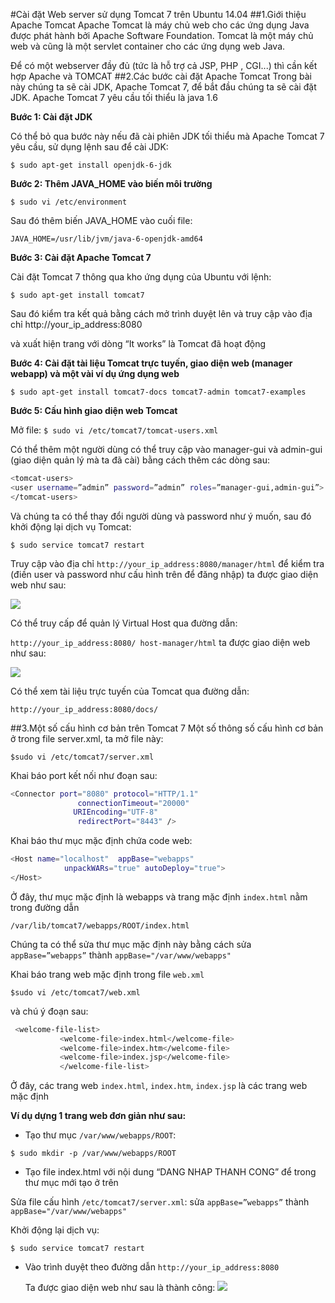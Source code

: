 #Cài đặt Web server sử dụng Tomcat 7 trên Ubuntu 14.04
##1.Giới thiệu Apache Tomcat
Apache Tomcat là máy chủ web cho các ứng dụng Java được phát hành bởi Apache Software Foundation. Tomcat là một máy chủ web và cũng là một servlet container cho các ứng dụng web Java.

Để có một webserver đầy đủ (tức là hỗ trợ cả JSP, PHP , CGI...) thì  cần kết hợp Apache và TOMCAT
##2.Các bước cài đặt Apache Tomcat
Trong bài này chúng ta sẽ cài JDK, Apache Tomcat 7, để bắt đầu chúng ta sẽ cài đặt JDK. Apache Tomcat 7 yêu cầu tối thiểu là java 1.6

**Bước 1: Cài đặt JDK**

Có thể bỏ qua bước này nếu đã cài phiên JDK tối thiểu mà Apache Tomcat 7 yêu cầu, sử dụng lệnh sau để cài JDK:

`$ sudo apt-get install openjdk-6-jdk`

**Bước 2: Thêm JAVA_HOME vào biến môi trường**

`$ sudo vi /etc/environment`

Sau đó thêm biến JAVA_HOME vào cuối file:

`JAVA_HOME=/usr/lib/jvm/java-6-openjdk-amd64`

**Bước 3: Cài đặt Apache Tomcat 7**

Cài đặt Tomcat 7 thông qua kho ứng dụng của Ubuntu với lệnh:

`$ sudo apt-get install tomcat7`

Sau đó kiểm tra kết quả bằng cách mở trình duyệt lên và truy cập vào địa chỉ
http://your_ip_address:8080

và xuất hiện trang với dòng “It works” là Tomcat đã hoạt động

**Bước 4: Cài đặt tài liệu Tomcat trực  tuyến, giao diện web (manager webapp) và một vài ví dụ ứng dụng web**

`$ sudo apt-get install tomcat7-docs tomcat7-admin tomcat7-examples`

**Bước 5: Cấu hình giao diện web Tomcat**

Mở file:
`$ sudo vi /etc/tomcat7/tomcat-users.xml`

Có thể thêm một người dùng có thể truy cập vào manager-gui và admin-gui (giao diện quản lý mà ta đã cài) bằng cách thêm các dòng sau:

```sh
<tomcat-users>
<user username=”admin” password=”admin” roles=”manager-gui,admin-gui”>
</tomcat-users>
```

Và chúng ta có thể thay đổi người dùng và password như ý muốn, sau đó khởi động lại dịch vụ Tomcat:

`$ sudo service tomcat7 restart`

Truy cập vào địa chỉ `http://your_ip_address:8080/manager/html`  để kiểm tra (điền user và password như cấu hình trên để đăng nhập) ta được giao diện web như sau:

<img src="http://i.imgur.com/T9SwdVi.png">

Có thể truy cấp để quản lý Virtual Host qua đường dẫn:

`http://your_ip_address:8080/ host-manager/html` ta được giao diện web như sau:

<img src="http://i.imgur.com/fMXCEcc.png">

Có thể xem tài liệu trực tuyến của Tomcat qua đường dẫn: 

`http://your_ip_address:8080/docs/`

##3.Một số cấu hình cơ bản trên Tomcat 7
Một số thông số cấu hình cơ bản ở trong file server.xml, ta mở file này:

`$sudo vi /etc/tomcat7/server.xml`

Khai báo port kết nối như đoạn sau:

```sh
<Connector port="8080" protocol="HTTP/1.1"
               connectionTimeout="20000"
              URIEncoding="UTF-8"
               redirectPort="8443" />

```

Khai báo thư mục mặc định chứa code web:

```sh
<Host name="localhost"  appBase="webapps"
            unpackWARs="true" autoDeploy="true">
</Host>
```

Ở đây, thư mục mặc định là webapps và trang mặc định `index.html` nằm trong đường dẫn

`/var/lib/tomcat7/webapps/ROOT/index.html`

Chúng ta có thể sửa thư mục mặc định này bằng cách sửa `appBase=”webapps”` thành `appBase="/var/www/webapps"`

Khai báo trang web mặc định trong file `web.xml`

`$sudo vi /etc/tomcat7/web.xml` 

và chú ý đoạn sau:

```sh
 <welcome-file-list>
           <welcome-file>index.html</welcome-file>
           <welcome-file>index.htm</welcome-file>
           <welcome-file>index.jsp</welcome-file>
           </welcome-file-list>
```

Ở đây, các trang web `index.html`, `index.htm`, `index.jsp` là các trang web mặc định
	
**Ví dụ dựng 1 trang web đơn giản như sau:** 

- Tạo thư mục `/var/www/webapps/ROOT`:

`$ sudo mkdir -p /var/www/webapps/ROOT`

- Tạo file index.html với nội dung “DANG NHAP THANH CONG” để trong thư mục mới tạo ở trên

Sửa file cấu hình `/etc/tomcat7/server.xml`: sửa `appBase=”webapps”` thành  `appBase="/var/www/webapps"`

Khởi động lại dịch vụ: 

`$ sudo service tomcat7 restart`

- Vào trình duyệt theo đường dẫn  `http://your_ip_address:8080`
<ul>
Ta được giao diện web như sau là thành công:

<img src="http://i.imgur.com/FO7VQyk.png">
</ul>

